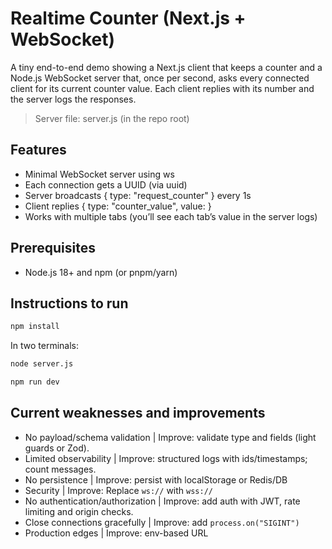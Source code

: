 # Realtime Counter (Next.js + WebSocket)

A tiny end-to-end demo showing a Next.js client that keeps a counter and a Node.js WebSocket server that, once per second, asks every connected client for its current counter value. Each client replies with its number and the server logs the responses.

> Server file: server.js (in the repo root)

## Features

- Minimal WebSocket server using ws
- Each connection gets a UUID (via uuid)
- Server broadcasts { type: "request_counter" } every 1s
- Client replies { type: "counter_value", value: <current> }
- Works with multiple tabs (you’ll see each tab’s value in the server logs)

## Prerequisites

- Node.js 18+ and npm (or pnpm/yarn)

## Instructions to run

```bash
npm install
```

In two terminals:

```bash
node server.js
```

```bash
npm run dev
```

## Current weaknesses and improvements

- No payload/schema validation | Improve: validate type and fields (light guards or Zod).
- Limited observability | Improve: structured logs with ids/timestamps; count messages.
- No persistence | Improve: persist with localStorage or Redis/DB
- Security | Improve: Replace `ws://` with `wss://`
- No authentication/authorization | Improve: add auth with JWT, rate limiting and origin checks.
- Close connections gracefully | Improve: add `process.on("SIGINT")`
- Production edges | Improve: env-based URL
